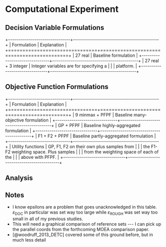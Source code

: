 # Computational Experiment

## Decision Variable Formulations

+-------------------------------+-------------------------------------------+
| Formulation                   | Explanation                               |
+===============================+===========================================+
| 27 real                       | Baseline formulation                      |
+-------------------------------+-------------------------------------------+
| 27 real + 3 integer           | Integer variables are for specifying a    |
|                               | platform.                                 |
+-------------------------------+-------------------------------------------+

## Objective Function Formulations

+-------------------------------+-------------------------------------------+
| Formulation                   | Explanation                               |
+===============================+===========================================+
| 9 minmax + PFPF               | Baseline many-objective formulation       |
+-------------------------------+-------------------------------------------+
| GP + PFPF                     | Baseline highly-aggregated formulation    |
+-------------------------------+-------------------------------------------+
| F1 + F2 + PFPF                | Baseline partly-aggregated formulation    |
+-------------------------------+-------------------------------------------+
| Utility functions             | GP, F1, F2 on their own plus samples from | 
|                               | the F1-F2 weighting space.  Plus samples  |
|                               | from the weighting space of each of the   |
|                               | above with PFPF.                          |
+-------------------------------+-------------------------------------------+

## Analysis


## Notes

*   I know epsilons are a problem that goes unacknowledged in this table.
    $\varepsilon_\textrm{DOC}$ in particular was set way too large while $\varepsilon_\textrm{ROUGH}$ was set way too small in all of my previous studies.
*   This will need a graphical comparison of reference sets --- I can pick up the parallel coords from the forthcoming MOEA comparison paper.
*   [@woodruff_2013_DETC] covered some of this ground before, but in much less detail

<!--
vim:ts=4:sw=4:expandtab:wrap lbr
-->
